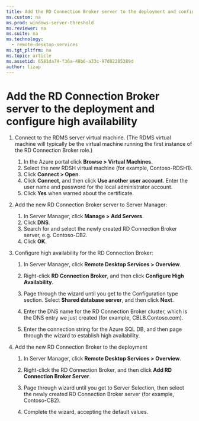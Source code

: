 ```yaml
---
title: Add the RD Connection Broker server to the deployment and configure high availability
ms.custom: na
ms.prod: windows-server-threshold
ms.reviewer: na
ms.suite: na
ms.technology: 
  - remote-desktop-services
ms.tgt_pltfrm: na
ms.topic: article
ms.assetid: 6581da74-f36a-48b6-a33c-97d02285389d
author: lizap
---
```

# Add the RD Connection Broker server to the deployment and configure high availability
1. Connect to the RDMS server virtual machine. (The RDMS virtual machine will typically be the virtual machine running the first instance of the RD Connection Broker role.)   
    1.  In the Azure portal click **Browse > Virtual Machines**.  
    2.  Select the new RDSH virtual machine (for example, Contoso-RDSH1).  
    3.  Click **Connect > Open**.  
    4.  Click **Connect**, and then click **Use another user account**. Enter the user name and password for the local administrator account.  
    5.  Click **Yes** when warned about the certificate.  
  
2. Add the new RD Connection Broker server to Server Manager:   
  
    1. In Server Manager, click **Manage > Add Servers**.   
    2. Click **DNS**.   
    3. Search for and select the newly created RD Connection Broker server, e.g. Contoso-CB2.   
    4. Click **OK**.   
  
3. Configure high availability for the RD Connection Broker:   
  
    1. In Server Manager, click **Remote Desktop Services > Overview**.   
  
    2. Right-click **RD Connection Broker**, and then click **Configure High Availability**.   
  
    3. Page through the wizard until you get to the Configuration type section. Select **Shared database server**, and then click **Next**.   
  
    4. Enter the DNS name for the RD Connection Broker cluster, which is the DNS entry we just created (for example, CBLB.Contoso.com).   
  
    5. Enter the connection string for the Azure SQL DB, and then page through the wizard to establish high availability.  
  
4. Add the new RD Connection Broker to the deployment   
  
    1. In Server Manager, click **Remote Desktop Services > Overview**.   
  
    2. Right-click the RD Connection Broker, and then click **Add RD Connection Broker Server**.   
  
    3. Page through wizard until you get to Server Selection, then select the newly created RD Connection Broker server (for example, Contoso-CB2).  
    4. Complete the wizard, accepting the default values.   

